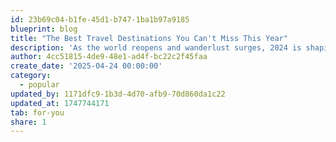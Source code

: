```yaml
---
id: 23b69c04-b1fe-45d1-b747-1ba1b97a9185
blueprint: blog
title: "The Best Travel Destinations You Can't Miss This Year"
description: 'As the world reopens and wanderlust surges, 2024 is shaping up to be an incredible year for travel. From hidden gems to iconic landmarks, this year’s must-visit destinations offer something'
author: 4cc51815-4de9-48e1-ad4f-bc22c2f45faa
create_date: '2025-04-24 00:00:00'
category:
  - popular
updated_by: 1171dfc9-1b3d-4d70-afb9-70d860da1c22
updated_at: 1747744171
tab: for-you
share: 1
---
```

